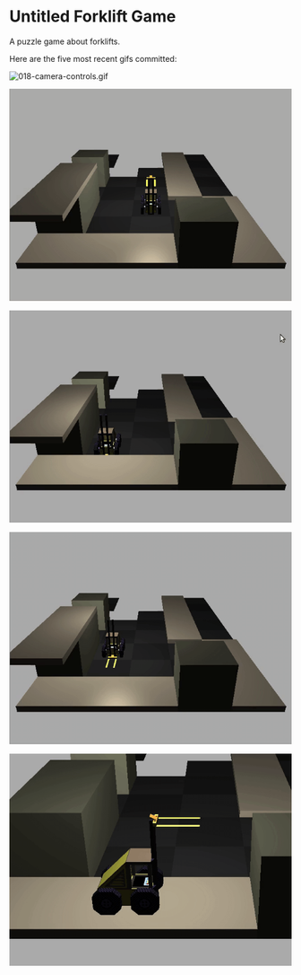 # Untitled Forklift Game
A puzzle game about forklifts.

Here are the five most recent gifs committed:

![018-camera-controls.gif](gifs/018-camera-controls.gif?raw=true "018-camera-controls")

![017-rotating.gif](gifs/017-rotating.gif?raw=true "017-rotating")

![016-pusing-and-pulling.gif](gifs/016-pusing-and-pulling.gif?raw=true "016-pusing-and-pulling")

![015-fork-lifting-and-lowering.gif](gifs/015-fork-lifting-and-lowering.gif?raw=true "015-fork-lifting-and-lowering")

![014-fork-movement.gif](gifs/014-fork-movement.gif?raw=true "014-fork-movement")
